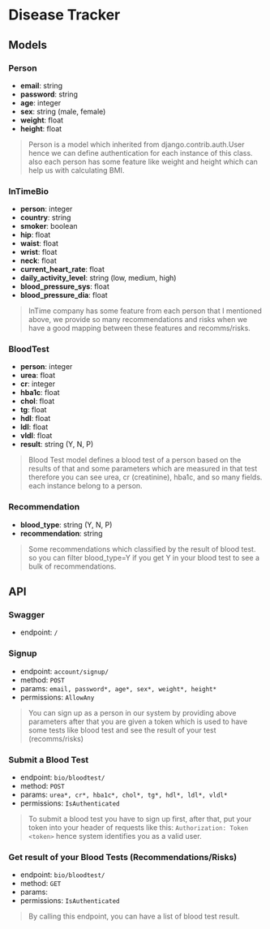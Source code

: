 # Disease Tracker

## Models

### Person
- __email__: string
- __password__: string
- __age__: integer
- __sex__: string (male, female)
- __weight__: float
- __height__: float

> Person is a model which inherited from django.contrib.auth.User hence we can define authentication for each instance 
> of this class. also each person has some feature like weight and height which can help us with calculating BMI.

### InTimeBio
- __person__: integer
- __country__: string
- __smoker__: boolean
- __hip__: float
- __waist__: float
- __wrist__: float
- __neck__: float
- __current_heart_rate__: float
- __daily_activity_level__: string (low, medium, high)
- __blood_pressure_sys__: float
- __blood_pressure_dia__: float

> InTime company has some feature from each person that I mentioned above, we provide so many recommendations 
> and risks when we have a good mapping between these features and recomms/risks.

### BloodTest
- __person__: integer
- __urea__: float
- __cr__: integer
- __hba1c__: float
- __chol__: float
- __tg__: float
- __hdl__: float
- __ldl__: float
- __vldl__: float
- __result__: string (Y, N, P)
> Blood Test model defines a blood test of a person based on the results of that and some parameters which are measured
> in that test therefore you can see urea, cr (creatinine), hba1c, and so many fields. each instance belong to a person.

### Recommendation
- __blood_type__: string (Y, N, P)
- __recommendation__: string
> Some recommendations which classified by the result of blood test. so you can filter blood_type=Y 
> if you get Y in your blood test to see a bulk of recommendations.


## API

### Swagger
- endpoint: `/`

### Signup
- endpoint: `account/signup/`
- method: `POST`
- params: `email, password*, age*, sex*, weight*, height*`
- permissions: `AllowAny`
> You can sign up as a person in our system by providing above parameters after that you are given a token which 
> is used to have some tests like blood test and see the result of your test (recomms/risks)

### Submit a Blood Test
- endpoint: `bio/bloodtest/`
- method: `POST`
- params: `urea*, cr*, hba1c*, chol*, tg*, hdl*, ldl*, vldl*`
- permissions: `IsAuthenticated`
> To submit a blood test you have to sign up first, after that, put your token into your header of requests like this: 
> `Authorization: Token <token>` hence system identifies you as a valid user.

### Get result of your Blood Tests (Recommendations/Risks)
- endpoint: `bio/bloodtest/`
- method: `GET`
- params:
- permissions: `IsAuthenticated`
> By calling this endpoint, you can have a list of blood test result.